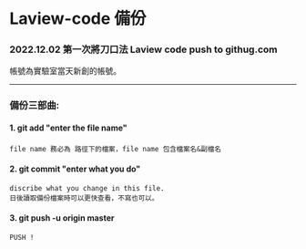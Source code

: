 # Laview-code 備份

### 2022.12.02 第一次將刀口法 Laview code push to githug.com
帳號為實驗室當天新創的帳號。

---

### 備份三部曲:
 
#### 1. git add "enter the file name"
	file name 務必為 路徑下的檔案，file name 包含檔案名&副檔名
#### 2. git commit "enter what you do"
	discribe what you change in this file. 
	日後讀取備份檔案時可以更快查看，不寫也可以。
#### 3. git push -u origin master 
	PUSH !